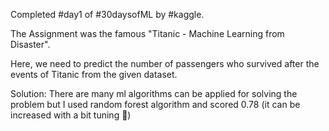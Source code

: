Completed #day1 of #30daysofML by #kaggle.

The Assignment was the famous "Titanic - Machine Learning from Disaster". 

Here, we need to predict the number of passengers who survived after the events of Titanic from the given dataset.  

Solution: There are many ml algorithms can be applied for solving the problem but I used random forest algorithm and scored 0.78 (it can be increased with a bit tuning 🧐) 
